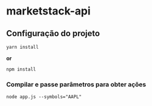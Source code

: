 # marketstack-api

## Configuração do projeto
```
yarn install
```
**or**
```
npm install
```

### Compilar e passe parâmetros para obter ações
```
node app.js --symbols="AAPL"
```

